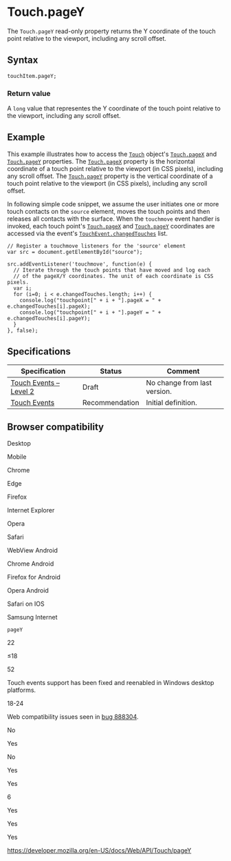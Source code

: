 Touch.pageY
===========

The `Touch.pageY` read-only property returns the Y coordinate of the touch point relative to the viewport, including any scroll offset.

Syntax
------

    touchItem.pageY;

### Return value

A `long` value that representes the Y coordinate of the touch point relative to the viewport, including any scroll offset.

Example
-------

This example illustrates how to access the [`Touch`](../touch) object's [`Touch.pageX`](pagex) and [`Touch.pageY`](pagey) properties. The [`Touch.pageX`](pagex) property is the horizontal coordinate of a touch point relative to the viewport (in CSS pixels), including any scroll offset. The [`Touch.pageY`](pagey) property is the vertical coordinate of a touch point relative to the viewport (in CSS pixels), including any scroll offset.

In following simple code snippet, we assume the user initiates one or more touch contacts on the `source` element, moves the touch points and then releases all contacts with the surface. When the `touchmove` event handler is invoked, each touch point's [`Touch.pageX`](pagex) and [`Touch.pageY`](pagey) coordinates are accessed via the event's [`TouchEvent.changedTouches`](../touchevent/changedtouches) list.

    // Register a touchmove listeners for the 'source' element
    var src = document.getElementById("source");

    src.addEventListener('touchmove', function(e) {
      // Iterate through the touch points that have moved and log each
      // of the pageX/Y coordinates. The unit of each coordinate is CSS pixels.
      var i;
      for (i=0; i < e.changedTouches.length; i++) {
        console.log("touchpoint[" + i + "].pageX = " + e.changedTouches[i].pageX);
        console.log("touchpoint[" + i + "].pageY = " + e.changedTouches[i].pageY);
      }
    }, false);

Specifications
--------------

<table><thead><tr class="header"><th>Specification</th><th>Status</th><th>Comment</th></tr></thead><tbody><tr class="odd"><td><a href="https://w3c.github.io/touch-events/#dom-touch-pagey">Touch Events – Level 2</a></td><td><span class="spec-draft">Draft</span></td><td>No change from last version.</td></tr><tr class="even"><td><a href="https://www.w3.org/TR/touch-events/#widl-Touch-pageY">Touch Events</a></td><td><span class="spec-rec">Recommendation</span></td><td>Initial definition.</td></tr></tbody></table>

Browser compatibility
---------------------

Desktop

Mobile

Chrome

Edge

Firefox

Internet Explorer

Opera

Safari

WebView Android

Chrome Android

Firefox for Android

Opera Android

Safari on IOS

Samsung Internet

`pageY`

22

≤18

52

Touch events support has been fixed and reenabled in Windows desktop platforms.

18-24

Web compatibility issues seen in [bug 888304](https://bugzil.la/888304).

No

Yes

No

Yes

Yes

6

Yes

Yes

Yes

<a href="https://developer.mozilla.org/en-US/docs/Web/API/Touch/pageY" class="_attribution-link">https://developer.mozilla.org/en-US/docs/Web/API/Touch/pageY</a>
